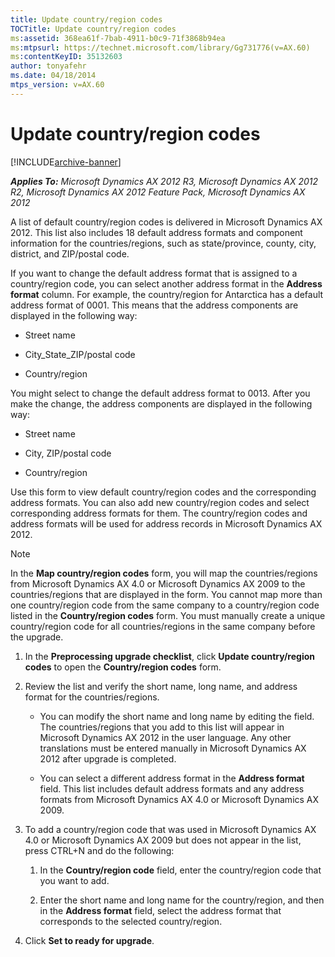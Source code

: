 ```yaml
---
title: Update country/region codes
TOCTitle: Update country/region codes
ms:assetid: 368ea61f-7bab-4911-b0c9-71f3868b94ea
ms:mtpsurl: https://technet.microsoft.com/library/Gg731776(v=AX.60)
ms:contentKeyID: 35132603
author: tonyafehr
ms.date: 04/18/2014
mtps_version: v=AX.60
---
```


# Update country/region codes 


[!INCLUDE[archive-banner](includes/archive-banner.md)]


_**Applies To:** Microsoft Dynamics AX 2012 R3, Microsoft Dynamics AX 2012 R2, Microsoft Dynamics AX 2012 Feature Pack, Microsoft Dynamics AX 2012_

A list of default country/region codes is delivered in Microsoft Dynamics AX 2012. This list also includes 18 default address formats and component information for the countries/regions, such as state/province, county, city, district, and ZIP/postal code.

If you want to change the default address format that is assigned to a country/region code, you can select another address format in the **Address format** column. For example, the country/region for Antarctica has a default address format of 0001. This means that the address components are displayed in the following way:

  - Street name

  - City\_State\_ZIP/postal code

  - Country/region

You might select to change the default address format to 0013. After you make the change, the address components are displayed in the following way:

  - Street name

  - City, ZIP/postal code

  - Country/region

Use this form to view default country/region codes and the corresponding address formats. You can also add new country/region codes and select corresponding address formats for them. The country/region codes and address formats will be used for address records in Microsoft Dynamics AX 2012.


> [!NOTE]
> <P>In the <STRONG>Map country/region codes</STRONG> form, you will map the countries/regions from Microsoft Dynamics AX 4.0 or Microsoft Dynamics AX 2009 to the countries/regions that are displayed in the form. You cannot map more than one country/region code from the same company to a country/region code listed in the <STRONG>Country/region codes</STRONG> form. You must manually create a unique country/region code for all countries/regions in the same company before the upgrade.</P>



1.  In the **Preprocessing upgrade checklist**, click **Update country/region codes** to open the **Country/region codes** form.

2.  Review the list and verify the short name, long name, and address format for the countries/regions.
    
      - You can modify the short name and long name by editing the field. The countries/regions that you add to this list will appear in Microsoft Dynamics AX 2012 in the user language. Any other translations must be entered manually in Microsoft Dynamics AX 2012 after upgrade is completed.
    
      - You can select a different address format in the **Address format** field. This list includes default address formats and any address formats from Microsoft Dynamics AX 4.0 or Microsoft Dynamics AX 2009.

3.  To add a country/region code that was used in Microsoft Dynamics AX 4.0 or Microsoft Dynamics AX 2009 but does not appear in the list, press CTRL+N and do the following:
    
    1.  In the **Country/region code** field, enter the country/region code that you want to add.
    
    2.  Enter the short name and long name for the country/region, and then in the **Address format** field, select the address format that corresponds to the selected country/region.

4.  Click **Set to ready for upgrade**.

  


